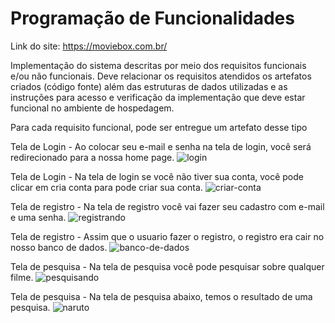 # Programação de Funcionalidades

Link do site: https://moviebox.com.br/

Implementação do sistema descritas por meio dos requisitos funcionais e/ou não funcionais. Deve relacionar os requisitos atendidos os artefatos criados (código fonte) além das estruturas de dados utilizadas e as instruções para acesso e verificação da implementação que deve estar funcional no ambiente de hospedagem.

Para cada requisito funcional, pode ser entregue um artefato desse tipo

Tela de Login - Ao colocar seu e-mail e senha na tela de login, você será redirecionado para a nossa home page.
![login](https://github.com/ICEI-PUC-Minas-PMV-ADS/pmv-ads-2023-1-e1-proj-web-t11-pmv-ads-2023-1-e1-proj-web-t11-01/assets/126619667/97c2e9fc-e218-4fde-b08f-9437dee96ede)

Tela de Login - Na tela de login se você não tiver sua conta, você pode clicar em cria conta para pode criar sua conta.
![criar-conta](https://github.com/ICEI-PUC-Minas-PMV-ADS/pmv-ads-2023-1-e1-proj-web-t11-pmv-ads-2023-1-e1-proj-web-t11-01/assets/126619667/53553ac5-6834-44d0-834a-5403f566a28f)

Tela de registro - Na tela de registro você vai fazer seu cadastro com e-mail e uma senha. 
![registrando](https://github.com/ICEI-PUC-Minas-PMV-ADS/pmv-ads-2023-1-e1-proj-web-t11-pmv-ads-2023-1-e1-proj-web-t11-01/assets/126619667/0514abd6-a815-4867-9cd8-0d72b4fc9018)

Tela de registro - Assim que o usuario fazer o registro, o registro era cair no nosso banco de dados.
![banco-de-dados](https://github.com/ICEI-PUC-Minas-PMV-ADS/pmv-ads-2023-1-e1-proj-web-t11-pmv-ads-2023-1-e1-proj-web-t11-01/assets/126619667/a7fd5482-43af-45b5-865e-7c91b4ace2a8)

Tela de pesquisa - Na tela de pesquisa você pode pesquisar sobre qualquer filme.
![pesquisando](https://github.com/ICEI-PUC-Minas-PMV-ADS/pmv-ads-2023-1-e1-proj-web-t11-pmv-ads-2023-1-e1-proj-web-t11-01/assets/126619667/32d0b72a-45f5-4876-b6fb-9c06603f2ec6)

Tela de pesquisa - Na tela de pesquisa abaixo, temos o resultado de uma pesquisa.
![naruto](https://github.com/ICEI-PUC-Minas-PMV-ADS/pmv-ads-2023-1-e1-proj-web-t11-pmv-ads-2023-1-e1-proj-web-t11-01/assets/126619667/d5f4eabc-1d52-4479-99c4-e41c7ee37f9b)
